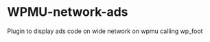 WPMU-network-ads
================

Plugin to display ads code on wide network on wpmu calling wp_foot

